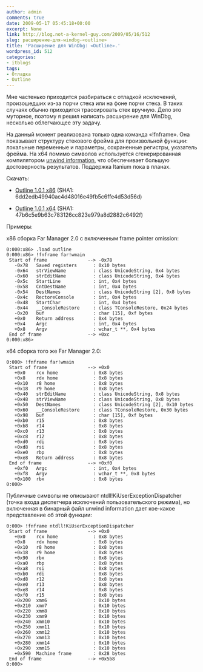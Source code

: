 ```yaml
---
author: admin
comments: true
date: 2009-05-17 05:45:18+00:00
excerpt: None
link: http://blog.not-a-kernel-guy.com/2009/05/16/512
slug: расширение-для-windbg-«outline»
title: 'Расширение для WinDbg: «Outline».'
wordpress_id: 512
categories:
- itblogs
tags:
- Отладка
- Outline
---
```


Мне частенько приходится разбираться с отладкой исключений, произошедших из-за порчи стека или на фоне порчи стека. В таких случаях обычно приходится трассировать стек вручную. Дело это муторное, поэтому я решил написать расширение для WinDbg, несколько облегчающее эту задачу.

На данный момент реализована только одна команда «!fnframe». Она показывает структуру стекового фрейма для произвольной функции: локальные переменные и параметры, сохраненные регистры, указатель фрейма. На x64 помимо символов используется сгенерированная компилятором [unwind information](http://msdn.microsoft.com/en-us/library/ms794374.aspx), что обеспечивает большую достоверность результатов. Поддержка Itanium пока в планах. 

Скачать:

  * [Outline 1.0.1 x86](http://blog.not-a-kernel-guy.com/wp-content/uploads/outline/1.0.1/x86/outline.dll) (SHA1: 6dd2edb49940ac4d48016e49fb5c6ffe4d53d56d)

  * [Outline 1.0.1 x64](http://blog.not-a-kernel-guy.com/wp-content/uploads/outline/1.0.1/x64/outline.dll) (SHA1: 47b6c5e9b63c783126cc823e979a8d2882c6492f)

Примеры:

x86 сборка Far Manager 2.0 с включенным frame pointer omission:

```no-highlight
0:000:x86> .load outline
0:000:x86> !fnframe far!wmain
 Start of frame               --> -0x78
   -0x78   Saved registers      : 0x10 bytes
   -0x64   strViewName          : class UnicodeString, 0x4 bytes
   -0x60   strEditName          : class UnicodeString, 0x4 bytes
   -0x5c   StartLine            : int, 0x4 bytes
   -0x58   CntDestName          : int, 0x4 bytes
   -0x54   DestNames            : class UnicodeString [2], 0x8 bytes
   -0x4c   RectoreConsole       : int, 0x4 bytes
   -0x48   StartChar            : int, 0x4 bytes
   -0x44   __ConsoleRestore     : class TConsoleRestore, 0x24 bytes
   -0x20   buf                  : char [15], 0xf bytes
   +0x0    Return address       : 0x4 bytes
   +0x4    Argc                 : int, 0x4 bytes
   +0x8    Argv                 : wchar_t **, 0x4 bytes
 End of frame                 --> +0xc
0:000:x86>
```

x64 сборка того же Far Manager 2.0:

```no-highlight
0:000> !fnframe far!wmain
 Start of frame               --> +0x0
   +0x0    rcx home             : 0x8 bytes
   +0x8    rdx home             : 0x8 bytes
   +0x10   r8 home              : 0x8 bytes
   +0x18   r9 home              : 0x8 bytes
   +0x40   strEditName          : class UnicodeString, 0x8 bytes
   +0x48   strViewName          : class UnicodeString, 0x8 bytes
   +0x50   DestNames            : class UnicodeString [2], 0x10 bytes
   +0x60   __ConsoleRestore     : class TConsoleRestore, 0x30 bytes
   +0x98   buf                  : char [15], 0xf bytes
   +0xb0   r15                  : 0x8 bytes
   +0xb8   r14                  : 0x8 bytes
   +0xc0   r13                  : 0x8 bytes
   +0xc8   r12                  : 0x8 bytes
   +0xd0   rdi                  : 0x8 bytes
   +0xd8   rsi                  : 0x8 bytes
   +0xe0   rbp                  : 0x8 bytes
   +0xe8   Return address       : 0x8 bytes
 End of frame                 --> +0xf0
   +0xf0   Argc                 : int, 0x4 bytes
   +0xf8   Argv                 : wchar_t **, 0x8 bytes
   +0x100  rbx                  : 0x8 bytes
0:000>
```

Публичные символы не описывают ntdll!KiUserExceptionDispatcher (точка входа диспетчера исключений пользовательского режима), но включенная в бинарный файл unwind information дает кое-какое представление об этой функции:

```no-highlight
0:000> !fnframe ntdll!KiUserExceptionDispatcher
 Start of frame               --> +0x0
   +0x0    rcx home             : 0x8 bytes
   +0x8    rdx home             : 0x8 bytes
   +0x10   r8 home              : 0x8 bytes
   +0x18   r9 home              : 0x8 bytes
   +0x90   rbx                  : 0x8 bytes
   +0xa0   rbp                  : 0x8 bytes
   +0xa8   rsi                  : 0x8 bytes
   +0xb0   rdi                  : 0x8 bytes
   +0xd8   r12                  : 0x8 bytes
   +0xe0   r13                  : 0x8 bytes
   +0xe8   r14                  : 0x8 bytes
   +0xf0   r15                  : 0x8 bytes
   +0x200  xmm6                 : 0x10 bytes
   +0x210  xmm7                 : 0x10 bytes
   +0x220  xmm8                 : 0x10 bytes
   +0x230  xmm9                 : 0x10 bytes
   +0x240  xmm10                : 0x10 bytes
   +0x250  xmm11                : 0x10 bytes
   +0x260  xmm12                : 0x10 bytes
   +0x270  xmm13                : 0x10 bytes
   +0x280  xmm14                : 0x10 bytes
   +0x290  xmm15                : 0x10 bytes
   +0x590  Machine frame        : 0x28 bytes
 End of frame                 --> +0x5b8
0:000>
```
